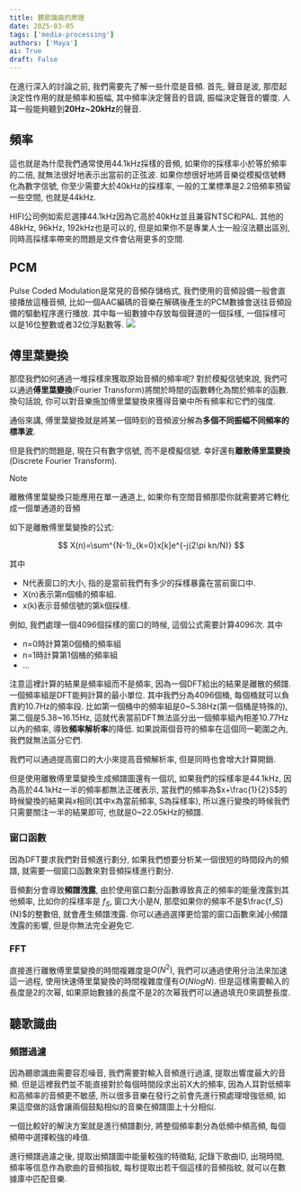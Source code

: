 ```yaml
---
title: 聽歌識曲的原理
date: 2025-03-05
tags: ['media-processing']
authors: ['Maya']
ai: True
draft: False
---
```

在進行深入的討論之前, 我們需要先了解一些什麼是音頻. 首先, 聲音是波, 那麼起決定性作用的就是頻率和振幅, 其中頻率決定聲音的音調, 振幅決定聲音的響度. 人耳一般能夠聽到**20Hz~20kHz**的聲音.

## 頻率

這也就是為什麼我們通常使用44.1kHz採樣的音頻, 如果你的採樣率小於等於頻率的二倍, 就無法很好地表示出當前的正弦波. 如果你想很好地將音樂從模擬信號轉化為數字信號, 你至少需要大於40kHz的採樣率, 一般的工業標準是2.2倍頻率預留一些空間, 也就是44kHz.

HIFI公司例如索尼選擇44.1kHz因為它高於40kHz並且兼容NTSC和PAL. 其他的48kHz, 96kHz, 192kHz也是可以的, 但是如果你不是專業人士一般沒法聽出區別, 同時高採樣率帶來的問題是文件會佔用更多的空間.

## PCM
Pulse Coded Modulation是常見的音頻存儲格式, 我們使用的音頻設備一般會直接播放這種音頻, 比如一個AAC編碼的音樂在解碼後產生的PCM數據會送往音頻設備的驅動程序進行播放. 其中每一組數據中存放每個聲道的一個採樣, 一個採樣可以是16位整數或者32位浮點數等.
![](pcm-stereo-sample.png)

## 傅里葉變換

那麼我們如何通過一堆採樣來獲取原始音頻的頻率呢? 對於模擬信號來說, 我們可以通過**傅里葉變換**(Fourier Transform)將關於時間的函數轉化為關於頻率的函數. 換句話說, 你可以對音樂施加傅里葉變換來獲得音樂中所有頻率和它們的強度.

通俗來講, 傅里葉變換就是將某一個時刻的音頻波分解為**多個不同振幅不同頻率的標準波**.

但是我們的問題是, 現在只有數字信號, 而不是模擬信號. 幸好還有**離散傅里葉變換**(Discrete Fourier Transform).

> [!NOTE]
> 離散傅里葉變換只能應用在單一通道上, 如果你有空間音頻那麼你就需要將它轉化成一個單通道的音頻

如下是離散傅里葉變換的公式:

$$
X(n)=\sum^{N-1}_{k=0}x[k]e^{-j(2\pi kn/N)}
$$

其中
- N代表窗口的大小, 指的是當前我們有多少的採樣暴露在當前窗口中.
- X(n)表示第n個桶的頻率組.
- x(k)表示音頻信號的第k個採樣.

例如, 我們處理一個4096個採樣的窗口的時候, 這個公式需要計算4096次. 其中
- n=0時計算第0個桶的頻率組
- n=1時計算第1個桶的頻率組
- ...

注意這裡計算的結果是頻率組而不是頻率, 因為一個DFT給出的結果是離散的頻譜.
一個頻率組是DFT能夠計算的最小單位.
其中我們分為4096個桶, 每個桶就可以負責約10.7Hz的頻率段.
比如第一個桶中的頻率組是0~5.38Hz(第一個桶是特殊的), 第二個是5.38~16.15Hz, 這就代表當前DFT無法區分出一個頻率組內相差10.77Hz以內的頻率, 導致**頻率解析率**的降低. 如果說兩個音符的頻率在這個同一範圍之內, 我們就無法區分它們.

我們可以通過提高窗口的大小來提高音頻解析率, 但是同時也會增大計算開銷.

但是使用離散傅里葉變換生成頻譜圖還有一個坑, 如果我們的採樣率是44.1kHz, 因為高於44.1kHz一半的頻率都無法正確表示, 當我們的頻率為$x+\frac{1}{2}S$的時候變換的結果與$x$相同(其中x為當前頻率, S為採樣率), 所以進行變換的時候我們只需要關注一半的結果即可, 也就是0~22.05kHz的頻譜.

### 窗口函數

因為DFT要求我們對音頻進行劃分, 如果我們想要分析某一個很短的時間段內的頻譜, 就需要一個窗口函數來對音頻採樣進行劃分. 

音頻劃分會導致**頻譜洩露**, 由於使用窗口劃分函數導致真正的頻率的能量洩露到其他頻率, 比如你的採樣率是 $f_S$, 窗口大小是$N$, 那麼如果你的頻率不是$\frac{f_S}{N}$的整數倍, 就會產生頻譜洩露. 你可以通過選擇更恰當的窗口函數來減小頻譜洩露的影響, 但是你無法完全避免它.

### FFT

直接進行離散傅里葉變換的時間複雜度是$O(N^2)$, 我們可以通過使用分治法來加速這一過程, 使用快速傅里葉變換的時間複雜度僅有$O(NlogN)$. 但是這樣需要輸入的長度是2的次幂, 如果原始數據的長度不是2的次幂我們可以通過填充0來調整長度.

## 聽歌識曲

### 頻譜過濾
因為聽歌識曲需要容忍噪音, 我們需要對輸入音頻進行過濾, 提取出響度最大的音頻. 但是這裡我們並不能直接對於每個時間段求出前X大的頻率, 因為人耳對低頻率和高頻率的音頻更不敏感, 所以很多音樂在發行之前會先進行預處理增強低頻, 如果這麼做的話會讓兩個鼓點相似的音樂在頻譜圖上十分相似.

一個比較好的解決方案就是進行頻譜劃分, 將整個頻率劃分為低頻中頻高頻, 每個頻帶中選擇較強的峰值.

進行頻譜過濾之後, 提取出頻譜圖中能量較強的特徵點, 記錄下歌曲ID, 出現時間, 頻率等信息作為歌曲的音頻指紋, 每秒提取出若干個這樣的音頻指紋, 就可以在數據庫中匹配音樂.